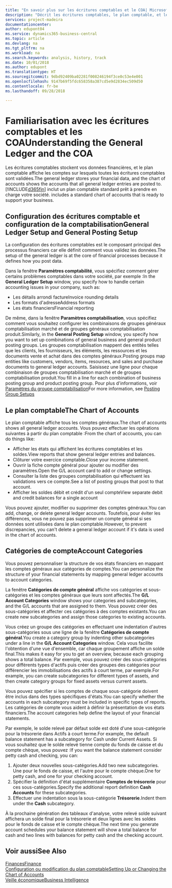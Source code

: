 ```yaml
---
title: "En savoir plus sur les écritures comptables et le COA| Microsoft Docs"
description: "Décrit les écritures comptables, le plan comptable, et les catégories de compte."
services: project-madeira
documentationcenter: 
author: edupont04
ms.service: dynamics365-business-central
ms.topic: article
ms.devlang: na
ms.tgt_pltfrm: na
ms.workload: na
ms.search.keywords: analysis, history, track
ms.date: 10/01/2018
ms.author: edupont
ms.translationtype: HT
ms.sourcegitcommit: 9dbd92409ba02281f008246194f3ce0c53e4e001
ms.openlocfilehash: 9147b69f5fdc658358a387cd5e9d2834ec509d50
ms.contentlocale: fr-be
ms.lasthandoff: 09/28/2018

---
```

# <a name="understanding-the-general-ledger-and-the-coa"></a><span data-ttu-id="04939-103">Familiarisation avec les écritures comptables et les COA</span><span class="sxs-lookup"><span data-stu-id="04939-103">Understanding the General Ledger and the COA</span></span>
<span data-ttu-id="04939-104">Les écritures comptables stockent vos données financières, et le plan comptable affiche les comptes sur lesquels toutes les écritures comptables sont validées.</span><span class="sxs-lookup"><span data-stu-id="04939-104">The general ledger stores your financial data, and the chart of accounts shows the accounts that all general ledger entries are posted to.</span></span> [!INCLUDE[d365fin](includes/d365fin_md.md)] <span data-ttu-id="04939-105">inclut un plan comptable standard prêt à prendre en charge votre société.</span><span class="sxs-lookup"><span data-stu-id="04939-105"> includes a standard chart of accounts that is ready to support your business.</span></span>

## <a name="general-ledger-setup-and-general-posting-setup"></a><span data-ttu-id="04939-106">Configuration des écritures comptable et configuration de la comptabilisation</span><span class="sxs-lookup"><span data-stu-id="04939-106">General Ledger Setup and General Posting Setup</span></span>
<span data-ttu-id="04939-107">La configuration des écritures comptables est le composant principal des processus financiers car elle définit comment vous validez les données.</span><span class="sxs-lookup"><span data-stu-id="04939-107">The setup of the general ledger is at the core of financial processes because it defines how you post data.</span></span>  

<span data-ttu-id="04939-108">Dans la fenêtre **Paramètres comptabilité**, vous spécifiez comment gérer certains problèmes comptables dans votre société, par exemple :</span><span class="sxs-lookup"><span data-stu-id="04939-108">In the **General Ledger Setup** window, you specify how to handle certain accounting issues in your company, such as:</span></span>  

* <span data-ttu-id="04939-109">Les détails arrondi facture</span><span class="sxs-lookup"><span data-stu-id="04939-109">Invoice rounding details</span></span>  
* <span data-ttu-id="04939-110">Les formats d'adresse</span><span class="sxs-lookup"><span data-stu-id="04939-110">Address formats</span></span>  
* <span data-ttu-id="04939-111">Les états financiers</span><span class="sxs-lookup"><span data-stu-id="04939-111">Financial reporting</span></span>  

<span data-ttu-id="04939-112">De même, dans la fenêtre **Paramètres comptabilisation**, vous spécifiez comment vous souhaitez configurer les combinaisons de groupes généraux comptabilisation marché et de groupes généraux comptabilisation produit.</span><span class="sxs-lookup"><span data-stu-id="04939-112">Similarly, in the **General Posting Setup** window, you specify how you want to set up combinations of general business and general product posting groups.</span></span> <span data-ttu-id="04939-113">Les groupes comptabilisation mappent des entités telles que les clients, les fournisseurs, les éléments, les ressources et les documents vente et achat dans des comptes généraux.</span><span class="sxs-lookup"><span data-stu-id="04939-113">Posting groups map entities like customers, vendors, items, resources, and sales and purchase documents to general ledger accounts.</span></span> <span data-ttu-id="04939-114">Saisissez une ligne pour chaque combinaison de groupes comptabilisation marché et de groupes comptabilisation produit.</span><span class="sxs-lookup"><span data-stu-id="04939-114">You fill in a line for each combination of business posting group and product posting group.</span></span> <span data-ttu-id="04939-115">Pour plus d'informations, voir [Paramètres du groupe comptabilisation](finance-posting-groups.md)</span><span class="sxs-lookup"><span data-stu-id="04939-115">For more information, see [Posting Group Setups](finance-posting-groups.md)</span></span>  

## <a name="the-chart-of-accounts"></a><span data-ttu-id="04939-116">Le plan comptable</span><span class="sxs-lookup"><span data-stu-id="04939-116">The Chart of Accounts</span></span>
<span data-ttu-id="04939-117">Le plan comptable affiche tous les comptes généraux.</span><span class="sxs-lookup"><span data-stu-id="04939-117">The chart of accounts shows all general ledger accounts.</span></span> <span data-ttu-id="04939-118">Vous pouvez effectuer les opérations suivantes à partir du plan comptable :</span><span class="sxs-lookup"><span data-stu-id="04939-118">From the chart of accounts, you can do things like:</span></span>  

* <span data-ttu-id="04939-119">Afficher les états qui affichent les écritures comptables et les soldes.</span><span class="sxs-lookup"><span data-stu-id="04939-119">View reports that show general ledger entries and balances.</span></span>  
* <span data-ttu-id="04939-120">Clôturer votre exercice comptable.</span><span class="sxs-lookup"><span data-stu-id="04939-120">Close your income statement.</span></span>  
* <span data-ttu-id="04939-121">Ouvrir la fiche compte général pour ajouter ou modifier des paramètres.</span><span class="sxs-lookup"><span data-stu-id="04939-121">Open the G/L account card to add or change settings.</span></span>  
* <span data-ttu-id="04939-122">Consulter la liste des groupes comptabilisation qui effectuent les validations vers ce compte.</span><span class="sxs-lookup"><span data-stu-id="04939-122">See a list of posting groups that post to that account.</span></span>
* <span data-ttu-id="04939-123">Afficher les soldes débit et crédit d'un seul compte</span><span class="sxs-lookup"><span data-stu-id="04939-123">View separate debit and credit balances for a single account</span></span>  

<span data-ttu-id="04939-124">Vous pouvez ajouter, modifier ou supprimer des comptes généraux.</span><span class="sxs-lookup"><span data-stu-id="04939-124">You can add, change, or delete general ledger accounts.</span></span> <span data-ttu-id="04939-125">Toutefois, pour éviter les différences, vous ne pouvez pas supprimer un compte général si ses données sont utilisées dans le plan comptable.</span><span class="sxs-lookup"><span data-stu-id="04939-125">However, to prevent discrepancies, you can't delete a general ledger account if it's data is used in the chart of accounts.</span></span>  

## <a name="account-categories"></a><span data-ttu-id="04939-126">Catégories de compte</span><span class="sxs-lookup"><span data-stu-id="04939-126">Account Categories</span></span>
<span data-ttu-id="04939-127">Vous pouvez personnaliser la structure de vos états financiers en mappant les comptes généraux aux catégories de comptes.</span><span class="sxs-lookup"><span data-stu-id="04939-127">You can personalize the structure of your financial statements by mapping general ledger accounts to account categories.</span></span>  

<span data-ttu-id="04939-128">La fenêtre **Catégories de compte général** affiche vos catégories et sous-catégories et les comptes généraux que leurs sont affectés.</span><span class="sxs-lookup"><span data-stu-id="04939-128">The **G/L Account Categories** window shows your categories and subcategories, and the G/L accounts that are assigned to them.</span></span> <span data-ttu-id="04939-129">Vous pouvez créer des sous-catégories et affecter ces catégories à des comptes existants.</span><span class="sxs-lookup"><span data-stu-id="04939-129">You can create new subcategories and assign those categories to existing accounts.</span></span>  

<span data-ttu-id="04939-130">Vous créez un groupe des catégories en effectuant une indentation d'autres sous-catégories sous une ligne de la fenêtre **Catégories de compte général**.</span><span class="sxs-lookup"><span data-stu-id="04939-130">You create a category group by indenting other subcategories under a line in the **G/L Account Categories** window.</span></span> <span data-ttu-id="04939-131">Cela vous facilite l'obtention d'une vue d'ensemble, car chaque groupement affiche un solde final.</span><span class="sxs-lookup"><span data-stu-id="04939-131">This makes it easy for you to get an overview, because each grouping shows a total balance.</span></span> <span data-ttu-id="04939-132">Par exemple, vous pouvez créer des sous-catégories pour différents types d'actifs puis créer des groupes des catégories pour différencier les immobilisations des actifs à court terme, par exemple.</span><span class="sxs-lookup"><span data-stu-id="04939-132">For example, you can create subcategories for different types of assets, and then create category groups for fixed assets versus current assets.</span></span>  

<span data-ttu-id="04939-133">Vous pouvez spécifier si les comptes de chaque sous-catégorie doivent être inclus dans des types spécifiques d'états.</span><span class="sxs-lookup"><span data-stu-id="04939-133">You can specify whether the accounts in each subcategory must be included in specific types of reports.</span></span> <span data-ttu-id="04939-134">Les catégories de compte vous aident à définir la présentation de vos états financiers.</span><span class="sxs-lookup"><span data-stu-id="04939-134">The account categories help define the layout of your financial statements.</span></span>  

<span data-ttu-id="04939-135">Par exemple, le solde relevé par défaut solde est doté d'une sous-catégorie pour la trésorerie dans Actifs à court terme.</span><span class="sxs-lookup"><span data-stu-id="04939-135">For example, the default balance statement has a subcategory for Cash under Current Assets.</span></span> <span data-ttu-id="04939-136">Si vous souhaitez que le solde relevé tienne compte du fonds de caisse et du compte chèque, vous pouvez :</span><span class="sxs-lookup"><span data-stu-id="04939-136">If you want the balance statement consider petty cash and checking, you can:</span></span>  

1. <span data-ttu-id="04939-137">Ajouter deux nouvelles sous-catégories.</span><span class="sxs-lookup"><span data-stu-id="04939-137">Add two new subcategories.</span></span> <span data-ttu-id="04939-138">Une pour le fonds de caisse, et l'autre pour le compte chèque.</span><span class="sxs-lookup"><span data-stu-id="04939-138">One for petty cash, and one for your checking account.</span></span>  
2. <span data-ttu-id="04939-139">Spécifier la définition d'état supplémentaire **Comptes de trésorerie** pour ces sous-catégories.</span><span class="sxs-lookup"><span data-stu-id="04939-139">Specify the additional report definition **Cash Accounts** for these subcategories.</span></span>  
3. <span data-ttu-id="04939-140">Effectuer une indentation sous la sous-catégorie **Trésorerie**.</span><span class="sxs-lookup"><span data-stu-id="04939-140">Indent them under the **Cash** subcategory.</span></span>  

<span data-ttu-id="04939-141">À la prochaine génération des tableaux d'analyse, votre relevé solde suivant affichera un solde final pour la trésorerie et deux lignes avec les soldes pour le fonds de caisse et le compte chèque.</span><span class="sxs-lookup"><span data-stu-id="04939-141">The next time you generate account schedules your balance statement will show a total balance for cash and two lines with balances for petty cash and the checking account.</span></span>  

## <a name="see-also"></a><span data-ttu-id="04939-142">Voir aussi</span><span class="sxs-lookup"><span data-stu-id="04939-142">See Also</span></span>
[<span data-ttu-id="04939-143">Finances</span><span class="sxs-lookup"><span data-stu-id="04939-143">Finance</span></span>](finance.md)  
[<span data-ttu-id="04939-144">Configuration ou modification du plan comptable</span><span class="sxs-lookup"><span data-stu-id="04939-144">Setting Up or Changing the Chart of Accounts</span></span>](finance-setup-chart-accounts.md)  
[<span data-ttu-id="04939-145">Veille économique</span><span class="sxs-lookup"><span data-stu-id="04939-145">Business Intelligence</span></span>](bi.md)  

